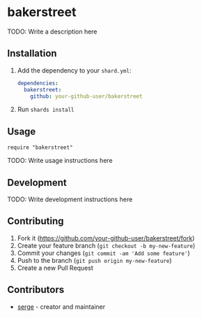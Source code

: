 # bakerstreet

TODO: Write a description here

## Installation

1. Add the dependency to your `shard.yml`:

   ```yaml
   dependencies:
     bakerstreet:
       github: your-github-user/bakerstreet
   ```

2. Run `shards install`

## Usage

```crystal
require "bakerstreet"
```

TODO: Write usage instructions here

## Development

TODO: Write development instructions here

## Contributing

1. Fork it (<https://github.com/your-github-user/bakerstreet/fork>)
2. Create your feature branch (`git checkout -b my-new-feature`)
3. Commit your changes (`git commit -am 'Add some feature'`)
4. Push to the branch (`git push origin my-new-feature`)
5. Create a new Pull Request

## Contributors

- [serge](https://github.com/your-github-user) - creator and maintainer
